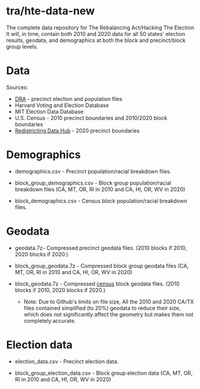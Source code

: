 # tra/hte-data-new
The complete data repository for The Rebalancing Act/Hacking The Election
It will, in time, contain both 2010 and 2020 data for all 50 states' election results, geodata, and demographics
at both the block and precinct/block group levels. 

# Data 
Sources:
* [DRA](https://github.com/dra2020/vtd_data) - precinct election and population files
* Harvard Voting and Election Database 
* MIT Election Data Database
* U.S. Census - 2010 precinct boundaries and 2010/2020 block boundaries
* [Redistricting Data Hub](https://redistrictingdatahub.org/) - 2020 precinct boundaries 

# Demographics

* demographics.csv - Precinct population/racial breakdown files.

* block_group_demographics.csv - Block group population/racial breakdown files (CA, MT, OR, RI in 2010 and CA, HI, OR, WV in 2020)

* block_demographics.csv - Census block population/racial breakdown files.

# Geodata

* geodata.7z- Compressed precinct geodata files. (2010 blocks if 2010, 2020 blocks if 2020.)

* block_group_geodata.7z - Compressed block group geodata files (CA, MT, OR, RI in 2010 and CA, HI, OR, WV in 2020)

* block_geodata.7z - Compressed [census](https://www2.census.gov/geo/tiger/TIGER2020/) block geodata files. (2010 blocks if 2010, 2020 blocks if 2020.)
    * Note: Due to Github's limits on file size, All the 2010 and 2020 CA/TX files contained simplified (to 20%) geodata to reduce their size, which does not significantly affect the geometry but makes them not completely accurate.

# Election data

* election_data.csv - Precinct election data.

* block_group_election_data.csv - Block group election data (CA, MT, OR, RI in 2010 and CA, HI, OR, WV in 2020)
